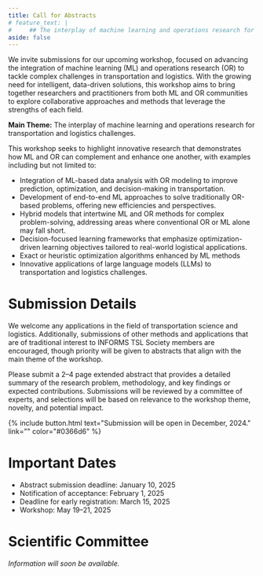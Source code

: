 ```yaml
---
title: Call for Abstracts
# feature_text: |
#     ## The interplay of machine learning and operations research for transportation and logistics challenges
aside: false
---
```


We invite submissions for our upcoming workshop, focused on advancing the integration of machine learning (ML) and operations research (OR) to tackle complex challenges in transportation and logistics. With the growing need for intelligent, data-driven solutions, this workshop aims to bring together researchers and practitioners from both ML and OR communities to explore collaborative approaches and methods that leverage the strengths of each field.

**Main Theme:** The interplay of machine learning and operations research for transportation and logistics challenges.

This workshop seeks to highlight innovative research that demonstrates how ML and OR can complement and enhance one another, with examples including but not limited to:
- Integration of ML-based data analysis with OR modeling to improve prediction, optimization, and decision-making in transportation.
- Development of end-to-end ML approaches to solve traditionally OR-based problems, offering new efficiencies and perspectives.
- Hybrid models that intertwine ML and OR methods for complex problem-solving, addressing areas where conventional OR or ML alone may fall short.
- Decision-focused learning frameworks that emphasize optimization-driven learning objectives tailored to real-world logistical applications.
- Exact or heuristic optimization algorithms enhanced by ML methods
- Innovative applications of large language models (LLMs) to transportation and logistics challenges.

# Submission Details

We welcome any applications in the field of transportation science and logistics. Additionally, submissions of other methods and applications that are of traditional interest to INFORMS TSL Society members are encouraged, though priority will be given to abstracts that align with the main theme of the workshop.

Please submit a 2–4 page extended abstract that provides a detailed summary of the research problem, methodology, and key findings or expected contributions. Submissions will be reviewed by a committee of experts, and selections will be based on relevance to the workshop theme, novelty, and potential impact.

<!-- {% include button.html text="Submit Your Abstract" link="" color="#0366d6" %}  -->
{% include button.html text="Submission will be open in December, 2024." link="" color="#0366d6" %} 


# Important Dates

* Abstract submission deadline: January 10, 2025
* Notification of acceptance: February 1, 2025
* Deadline for early registration: March 15, 2025
* Workshop: May 19–21, 2025

# Scientific Committee
*Information will soon be available.*